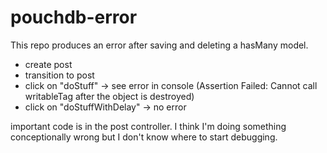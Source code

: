 # pouchdb-error

This repo produces an error after saving and deleting a hasMany model.

- create post
- transition to post
- click on "doStuff" -> see error in console (Assertion Failed: Cannot call writableTag after the object is destroyed)
- click on "doStuffWithDelay" -> no error

important code is in the post controller. I think I'm doing something conceptionally wrong but I don't know where to start debugging.